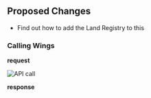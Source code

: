 
## Proposed Changes

- Find out how to add the Land Registry to this

### Calling Wings

__request__

![API call](https://firebasestorage.googleapis.com/v0/b/docsify-react.appspot.com/o/rex%2FCONSOLE_API_Request.png?alt=media&token=e05e98fd-55ca-4cc1-8de2-6bf04fdd1639)

__response__

```json

```